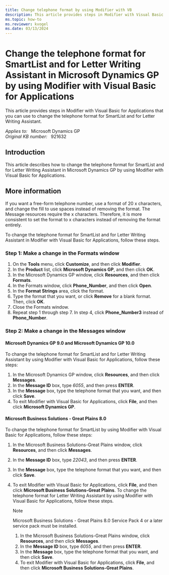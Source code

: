 ```yaml
---
title: Change telephone format by using Modifier with VB
description: This article provides steps in Modifier with Visual Basic for Applications that you can use to change the telephone format for SmartList and for Letter Writing Assistant.
ms.topic: how-to
ms.reviewer: kvogel
ms.date: 03/13/2024
---
```

# Change the telephone format for SmartList and for Letter Writing Assistant in Microsoft Dynamics GP by using Modifier with Visual Basic for Applications

This article provides steps in Modifier with Visual Basic for Applications that you can use to change the telephone format for SmartList and for Letter Writing Assistant.

_Applies to:_ &nbsp; Microsoft Dynamics GP  
_Original KB number:_ &nbsp; 921632

## Introduction

This article describes how to change the telephone format for SmartList and for Letter Writing Assistant in Microsoft Dynamics GP by using Modifier with Visual Basic for Applications.

## More information

If you want a free-form telephone number, use a format of 20 x characters, and change the fill to use spaces instead of removing the format. The Message resources require the x characters. Therefore, it is more consistent to set the format to x characters instead of removing the format entirely.

To change the telephone format for SmartList and for Letter Writing Assistant in Modifier with Visual Basic for Applications, follow these steps.

### Step 1: Make a change in the Formats window

1. On the **Tools** menu, click **Customize**, and then click **Modifier**.
2. In the **Product** list, click **Microsoft Dynamics GP**, and then click **OK**.
3. In the Microsoft Dynamics GP window, click **Resources**, and then click **Formats**.
4. In the Formats window, click **Phone_Number**, and then click **Open**.
5. In the **Format Strings** area, click the format.
6. Type the format that you want, or click **Remove** for a blank format. Then, click **OK**.
7. Close the Formats window.
8. Repeat step 1 through step 7. In step 4, click **Phone_Number3** instead of **Phone_Number**.

### Step 2: Make a change in the Messages window

#### Microsoft Dynamics GP 9.0 and Microsoft Dynamics GP 10.0

To change the telephone format for SmartList and for Letter Writing Assistant by using Modifier with Visual Basic for Applications, follow these steps:

1. In the Microsoft Dynamics GP window, click **Resources**, and then click **Messages**.
2. In the **Message ID** box, type *6055*, and then press **ENTER**.
3. In the **Message** box, type the telephone format that you want, and then click **Save**.
4. To exit Modifier with Visual Basic for Applications, click **File**, and then click **Microsoft Dynamics GP**.

#### Microsoft Business Solutions - Great Plains 8.0

To change the telephone format for SmartList by using Modifier with Visual Basic for Applications, follow these steps:

1. In the Microsoft Business Solutions-Great Plains window, click **Resources**, and then click **Messages**.
2. In the **Message ID** box, type *22043*, and then press **ENTER**.
3. In the **Message** box, type the telephone format that you want, and then click **Save**.
4. To exit Modifier with Visual Basic for Applications, click **File**, and then click **Microsoft Business Solutions-Great Plains**. To change the telephone format for Letter Writing Assistant by using Modifier with Visual Basic for Applications, follow these steps.

    > [!NOTE]
    > Microsoft Business Solutions - Great Plains 8.0 Service Pack 4 or a later service pack must be installed.

    1. In the Microsoft Business Solutions-Great Plains window, click **Resources**, and then click **Messages**.
    2. In the **Message ID** box, type *6055*, and then press **ENTER**.
    3. In the **Message** box, type the telephone format that you want, and then click **Save**.
    4. To exit Modifier with Visual Basic for Applications, click **File**, and then click **Microsoft Business Solutions-Great Plains**.

